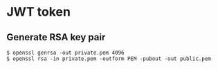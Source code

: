 # JWT token

## Generate RSA key pair

```shell
$ openssl genrsa -out private.pem 4096
$ openssl rsa -in private.pem -outform PEM -pubout -out public.pem
```
